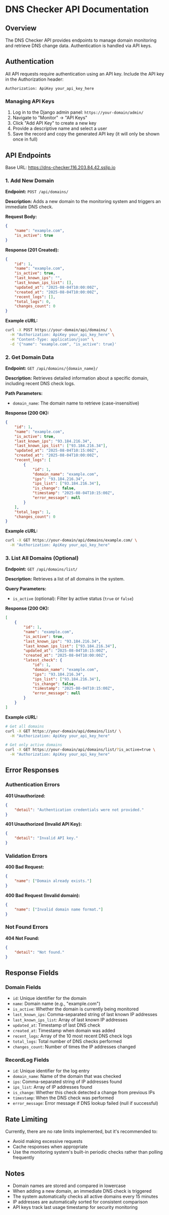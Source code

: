 # DNS Checker API Documentation

## Overview

The DNS Checker API provides endpoints to manage domain monitoring and retrieve DNS change data. Authentication is handled via API keys.

## Authentication

All API requests require authentication using an API key. Include the API key in the Authorization header:

```
Authorization: ApiKey your_api_key_here
```

### Managing API Keys

1. Log in to the Django admin panel: `https://your-domain/admin/`
2. Navigate to "Monitor" → "API Keys"
3. Click "Add API Key" to create a new key
4. Provide a descriptive name and select a user
5. Save the record and copy the generated API key (it will only be shown once in full)

## API Endpoints

Base URL: https://dns-checker.116.203.84.42.sslip.io

### 1. Add New Domain

**Endpoint:** `POST /api/domains/`

**Description:** Adds a new domain to the monitoring system and triggers an immediate DNS check.

**Request Body:**
```json
{
    "name": "example.com",
    "is_active": true
}
```

**Response (201 Created):**
```json
{
    "id": 1,
    "name": "example.com",
    "is_active": true,
    "last_known_ips": "",
    "last_known_ips_list": [],
    "updated_at": "2025-08-04T10:00:00Z",
    "created_at": "2025-08-04T10:00:00Z",
    "recent_logs": [],
    "total_logs": 0,
    "changes_count": 0
}
```

**Example cURL:**
```bash
curl -X POST https://your-domain/api/domains/ \
  -H "Authorization: ApiKey your_api_key_here" \
  -H "Content-Type: application/json" \
  -d '{"name": "example.com", "is_active": true}'
```

### 2. Get Domain Data

**Endpoint:** `GET /api/domains/{domain_name}/`

**Description:** Retrieves detailed information about a specific domain, including recent DNS check logs.

**Path Parameters:**
- `domain_name`: The domain name to retrieve (case-insensitive)

**Response (200 OK):**
```json
{
    "id": 1,
    "name": "example.com",
    "is_active": true,
    "last_known_ips": "93.184.216.34",
    "last_known_ips_list": ["93.184.216.34"],
    "updated_at": "2025-08-04T10:15:00Z",
    "created_at": "2025-08-04T10:00:00Z",
    "recent_logs": [
        {
            "id": 1,
            "domain_name": "example.com",
            "ips": "93.184.216.34",
            "ips_list": ["93.184.216.34"],
            "is_change": false,
            "timestamp": "2025-08-04T10:15:00Z",
            "error_message": null
        }
    ],
    "total_logs": 1,
    "changes_count": 0
}
```

**Example cURL:**
```bash
curl -X GET https://your-domain/api/domains/example.com/ \
  -H "Authorization: ApiKey your_api_key_here"
```

### 3. List All Domains (Optional)

**Endpoint:** `GET /api/domains/list/`

**Description:** Retrieves a list of all domains in the system.

**Query Parameters:**
- `is_active` (optional): Filter by active status (`true` or `false`)

**Response (200 OK):**
```json
[
    {
        "id": 1,
        "name": "example.com",
        "is_active": true,
        "last_known_ips": "93.184.216.34",
        "last_known_ips_list": ["93.184.216.34"],
        "updated_at": "2025-08-04T10:15:00Z",
        "created_at": "2025-08-04T10:00:00Z",
        "latest_check": {
            "id": 1,
            "domain_name": "example.com",
            "ips": "93.184.216.34",
            "ips_list": ["93.184.216.34"],
            "is_change": false,
            "timestamp": "2025-08-04T10:15:00Z",
            "error_message": null
        }
    }
]
```

**Example cURL:**
```bash
# Get all domains
curl -X GET https://your-domain/api/domains/list/ \
  -H "Authorization: ApiKey your_api_key_here"

# Get only active domains
curl -X GET https://your-domain/api/domains/list/?is_active=true \
  -H "Authorization: ApiKey your_api_key_here"
```

## Error Responses

### Authentication Errors

**401 Unauthorized:**
```json
{
    "detail": "Authentication credentials were not provided."
}
```

**401 Unauthorized (Invalid API Key):**
```json
{
    "detail": "Invalid API key."
}
```

### Validation Errors

**400 Bad Request:**
```json
{
    "name": ["Domain already exists."]
}
```

**400 Bad Request (Invalid domain):**
```json
{
    "name": ["Invalid domain name format."]
}
```

### Not Found Errors

**404 Not Found:**
```json
{
    "detail": "Not found."
}
```

## Response Fields

### Domain Fields

- `id`: Unique identifier for the domain
- `name`: Domain name (e.g., "example.com")
- `is_active`: Whether the domain is currently being monitored
- `last_known_ips`: Comma-separated string of last known IP addresses
- `last_known_ips_list`: Array of last known IP addresses
- `updated_at`: Timestamp of last DNS check
- `created_at`: Timestamp when domain was added
- `recent_logs`: Array of the 10 most recent DNS check logs
- `total_logs`: Total number of DNS checks performed
- `changes_count`: Number of times the IP addresses changed

### RecordLog Fields

- `id`: Unique identifier for the log entry
- `domain_name`: Name of the domain that was checked
- `ips`: Comma-separated string of IP addresses found
- `ips_list`: Array of IP addresses found
- `is_change`: Whether this check detected a change from previous IPs
- `timestamp`: When the DNS check was performed
- `error_message`: Error message if DNS lookup failed (null if successful)

## Rate Limiting

Currently, there are no rate limits implemented, but it's recommended to:
- Avoid making excessive requests
- Cache responses when appropriate
- Use the monitoring system's built-in periodic checks rather than polling frequently

## Notes

- Domain names are stored and compared in lowercase
- When adding a new domain, an immediate DNS check is triggered
- The system automatically checks all active domains every 15 minutes
- IP addresses are automatically sorted for consistent comparison
- API keys track last usage timestamp for security monitoring
